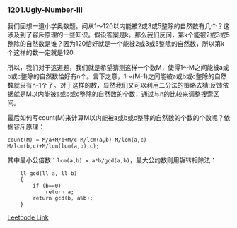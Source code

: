 ### 1201.Ugly-Number-III

我们回想一道小学奥数题。问从1～120以内能被2或3或5整除的自然数有几个？这涉及到了容斥原理的一些知识。假设答案是k。那么我们反问，第k个能被2或3或5整除的自然数是谁？因为120恰好就是一个能被2或3或5整除的自然数，所以第k个这样的数一定就是120.

所以，我们对于这道题，我们就是希望猜测这样一个数M，使得1～M之间能被a或b或c整除的自然数恰好有n个。言下之意，1～(M-1)之间能被a或b或c整除的自然数就只有n-1个了。对于这样的数，显然我们又可以利用二分法的策略去猜:反馈依据就是M以内能被a或b或c整除的自然数的个数，通过与n的比较来调整搜索区间。

最后如何写count(M)来计算M以内能被a或b或c整除的自然数的个数的个数呢？依据容斥原理：
```
count(M) = M/a+M/b+M/c-M/lcm(a,b)-M/lcm(a,c)-M/lcm(b,c)+M/lcm(lcm(a,b),c);
```
其中最小公倍数：```lcm(a,b) = a*b/gcd(a,b)```，最大公约数则用辗转相除法：
```
    ll gcd(ll a, ll b)
    {
        if (b==0)
            return a;
        return gcd(b, a%b);
    }
```    


[Leetcode Link](https://leetcode.com/problems/ugly-number-iii)